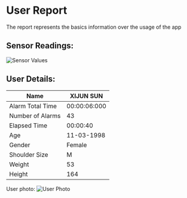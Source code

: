 # User Report
The report represents the basics information over the usage of the app
## Sensor Readings:
![Sensor Values](C:\Users\icadmin\PostureResearchProject\gui/data/img/graphs/graph_20240812191239_2.png)
## User Details:
| Name | XIJUN  SUN |
| --- | --- |
| Alarm Total Time | 00:00:06:000 |
| Number of Alarms | 43 |
| Elapsed Time | 00:00:40 |
| Age | 11-03-1998 |
| Gender | Female |
| Shoulder Size | M |
| Weight | 53 |
| Height | 164 |
User photo:
![User Photo]()
